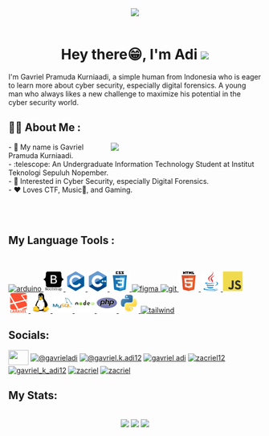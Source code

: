 <div id="header" align="center">
  <img src="https://media.giphy.com/media/zOvBKUUEERdNm/giphy.gif" width="200"/>
</div>

<div id="badges" align="center">
  <img src="https://komarev.com/ghpvc/?username=GavrielAdi&style=flat-square&color=blue" alt=""/>
</div>
<h1 align="center">
  Hey there😁, I'm Adi
  <img src="https://media.giphy.com/media/hvRJCLFzcasrR4ia7z/giphy.gif" width="30px"/>
</h1>

I'm Gavriel Pramuda Kurniaadi, a simple human from Indonesia who is eager to learn more about cyber security, especially digital forensics. A young man who always likes a new challenge to maximize his potential in the cyber security world.

## :man_technologist: About Me :
 <img align="right" src="https://media.giphy.com/media/Dh5q0sShxgp13DwrvG/giphy.gif" width="300"/>
- 👋 My name is Gavriel Pramuda Kurniaadi. <br>
- :telescope: An Undergraduate Information Technology Student at Institut Teknologi Sepuluh Nopember. <br>
- 👀 Interested in Cyber Security, especially Digital Forensics. <br>
- ❤️ Loves CTF, Music🤟, and Gaming. <br> <br> <br> <br>

## My Language Tools :
<br/>
<p align="left"> <a href="https://www.arduino.cc/" target="_blank" rel="noreferrer"> <img src="https://cdn.worldvectorlogo.com/logos/arduino-1.svg" alt="arduino" width="40" height="40"/> </a> <a href="https://getbootstrap.com" target="_blank" rel="noreferrer"> <img src="https://raw.githubusercontent.com/devicons/devicon/master/icons/bootstrap/bootstrap-plain-wordmark.svg" alt="bootstrap" width="40" height="40"/> </a> <a href="https://www.cprogramming.com/" target="_blank" rel="noreferrer"> <img src="https://raw.githubusercontent.com/devicons/devicon/master/icons/c/c-original.svg" alt="c" width="40" height="40"/> </a> <a href="https://www.w3schools.com/cpp/" target="_blank" rel="noreferrer"> <img src="https://raw.githubusercontent.com/devicons/devicon/master/icons/cplusplus/cplusplus-original.svg" alt="cplusplus" width="40" height="40"/> </a> <a href="https://www.w3schools.com/css/" target="_blank" rel="noreferrer"> <img src="https://raw.githubusercontent.com/devicons/devicon/master/icons/css3/css3-original-wordmark.svg" alt="css3" width="40" height="40"/> </a> <a href="https://www.figma.com/" target="_blank" rel="noreferrer"> <img src="https://www.vectorlogo.zone/logos/figma/figma-icon.svg" alt="figma" width="40" height="40"/> </a> <a href="https://git-scm.com/" target="_blank" rel="noreferrer"> <img src="https://www.vectorlogo.zone/logos/git-scm/git-scm-icon.svg" alt="git" width="40" height="40"/> </a> <a href="https://www.w3.org/html/" target="_blank" rel="noreferrer"> <img src="https://raw.githubusercontent.com/devicons/devicon/master/icons/html5/html5-original-wordmark.svg" alt="html5" width="40" height="40"/> </a> <a href="https://www.java.com" target="_blank" rel="noreferrer"> <img src="https://raw.githubusercontent.com/devicons/devicon/master/icons/java/java-original.svg" alt="java" width="40" height="40"/> </a> <a href="https://developer.mozilla.org/en-US/docs/Web/JavaScript" target="_blank" rel="noreferrer"> <img src="https://raw.githubusercontent.com/devicons/devicon/master/icons/javascript/javascript-original.svg" alt="javascript" width="40" height="40"/> </a> <a href="https://laravel.com/" target="_blank" rel="noreferrer"> <img src="https://raw.githubusercontent.com/devicons/devicon/master/icons/laravel/laravel-plain-wordmark.svg" alt="laravel" width="40" height="40"/> </a> <a href="https://www.linux.org/" target="_blank" rel="noreferrer"> <img src="https://raw.githubusercontent.com/devicons/devicon/master/icons/linux/linux-original.svg" alt="linux" width="40" height="40"/> </a> <a href="https://www.mysql.com/" target="_blank" rel="noreferrer"> <img src="https://raw.githubusercontent.com/devicons/devicon/master/icons/mysql/mysql-original-wordmark.svg" alt="mysql" width="40" height="40"/> </a> <a href="https://nodejs.org" target="_blank" rel="noreferrer"> <img src="https://raw.githubusercontent.com/devicons/devicon/master/icons/nodejs/nodejs-original-wordmark.svg" alt="nodejs" width="40" height="40"/> </a> <a href="https://www.php.net" target="_blank" rel="noreferrer"> <img src="https://raw.githubusercontent.com/devicons/devicon/master/icons/php/php-original.svg" alt="php" width="40" height="40"/> </a> <a href="https://www.python.org" target="_blank" rel="noreferrer"> <img src="https://raw.githubusercontent.com/devicons/devicon/master/icons/python/python-original.svg" alt="python" width="40" height="40"/> </a> <a href="https://tailwindcss.com/" target="_blank" rel="noreferrer"> <img src="https://www.vectorlogo.zone/logos/tailwindcss/tailwindcss-icon.svg" alt="tailwind" width="40" height="40"/> </a> </p>


## Socials:
<a href="https://www.linkedin.com/in/gavriel-pramuda-kurniaadi-023074245/" target="blank"><img align="center" src="https://raw.githubusercontent.com/rahuldkjain/github-profile-readme-generator/master/src/images/icons/Social/linked-in-alt.svg" height="30" width="40" /></a>
<a href="https://instagram.com/@gavrieladi" target="blank"><img align="center" src="https://raw.githubusercontent.com/rahuldkjain/github-profile-readme-generator/master/src/images/icons/Social/instagram.svg" alt="@gavrieladi" height="30" width="40" /></a>
<a href="https://medium.com/@gavriel.k.adi12" target="blank"><img align="center" src="https://raw.githubusercontent.com/rahuldkjain/github-profile-readme-generator/master/src/images/icons/Social/medium.svg" alt="@gavriel.k.adi12" height="30" width="40" /></a>
<a href="https://www.youtube.com/c/gavriel adi" target="blank"><img align="center" src="https://raw.githubusercontent.com/rahuldkjain/github-profile-readme-generator/master/src/images/icons/Social/youtube.svg" alt="gavriel adi" height="30" width="40" /></a>
<a href="https://www.codechef.com/users/zacriel12" target="blank"><img align="center" src="https://cdn.jsdelivr.net/npm/simple-icons@3.1.0/icons/codechef.svg" alt="zacriel12" height="30" width="40" /></a>
<a href="https://www.hackerrank.com/gavriel_k_adi12" target="blank"><img align="center" src="https://raw.githubusercontent.com/rahuldkjain/github-profile-readme-generator/master/src/images/icons/Social/hackerrank.svg" alt="gavriel_k_adi12" height="30" width="40" /></a>
<a href="https://codeforces.com/profile/zacriel" target="blank"><img align="center" src="https://raw.githubusercontent.com/rahuldkjain/github-profile-readme-generator/master/src/images/icons/Social/codeforces.svg" alt="zacriel" height="30" width="40" /></a>
<a href="https://www.leetcode.com/zacriel" target="blank"><img align="center" src="https://raw.githubusercontent.com/rahuldkjain/github-profile-readme-generator/master/src/images/icons/Social/leet-code.svg" alt="zacriel" height="30" width="40" /></a>

## My Stats:
<br/>
<div align="center">
  <a><img height="180" color="blue" src="https://github-readme-stats.vercel.app/api/top-langs?username=gavrieladi&show_icons=true&locale=en&layout=compact&bg_color=000&title_color=58a6ff&text_color=fff&include_all_commits=true" /></a>
  <a><img height="180" src="https://github-readme-stats.vercel.app/api?username=gavrieladi&bg_color=000&title_color=58a6ff&text_color=fff&include_all_commits=true" /></a>
  <a><img height="180" src="https://github-readme-streak-stats.herokuapp.com/?user=gavrieladi&theme=github-dark-blue" /></a>
</div>

<!---
GavrielAdi/GavrielAdi is a ✨ special ✨ repository because its `README.md` (this file) appears on your GitHub profile.
You can click the Preview link to take a look at your changes.
--->
